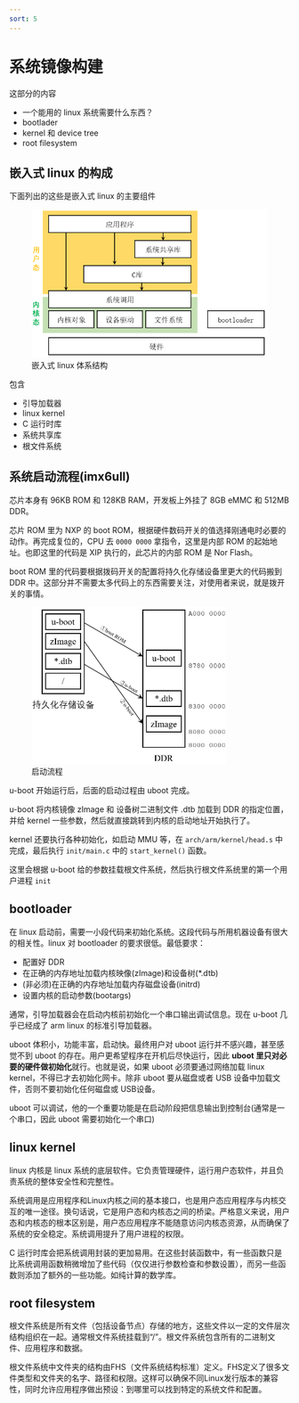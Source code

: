 ```yaml
---
sort: 5
---
```

# 系统镜像构建


这部分的内容
- 一个能用的 linux 系统需要什么东西？
- bootlader 
- kernel 和 device tree
- root filesystem

## 嵌入式 linux 的构成

下面列出的这些是嵌入式 linux 的主要组件

<figure>
    <img src="./images/1.png" width=450>
    <figcaption>嵌入式 linux 体系结构</figcaption>
</figure>

包含
- 引导加载器
- linux kernel
- C 运行时库
- 系统共享库
- 根文件系统

## 系统启动流程(imx6ull)

芯片本身有 96KB ROM 和 128KB RAM，开发板上外挂了 8GB eMMC 和 512MB DDR。

芯片 ROM 里为 NXP 的 boot ROM，根据硬件数码开关的值选择刚通电时必要的动作。再完成复位的，CPU 去 `0000 0000` 拿指令，这里是内部 ROM 的起始地址。也即这里的代码是 XIP 执行的，此芯片的内部 ROM 是 Nor Flash。

boot ROM 里的代码要根据拨码开关的配置将持久化存储设备里更大的代码搬到 DDR 中。这部分并不需要太多代码上的东西需要关注，对使用者来说，就是拨开关的事情。

<figure>
    <img src="./images/2.png" width=350>
    <figcaption>启动流程</figcaption>
</figure>

u-boot 开始运行后，后面的启动过程由 uboot 完成。

u-boot 将内核镜像 zImage 和 设备树二进制文件 .dtb 加载到 DDR 的指定位置，并给 kernel 一些参数，然后就直接跳转到内核的启动地址开始执行了。

kernel 还要执行各种初始化，如启动 MMU 等，在 `arch/arm/kernel/head.s` 中完成，最后执行 `init/main.c` 中的 `start_kernel()` 函数。

这里会根据 u-boot 给的参数挂载根文件系统，然后执行根文件系统里的第一个用户进程 `init`

## bootloader

在 linux 启动前，需要一小段代码来初始化系统。这段代码与所用机器设备有很大的相关性。linux 对 bootloader 的要求很低。最低要求：
- 配置好 DDR
- 在正确的内存地址加载内核映像(zImage)和设备树(*.dtb)
- (非必须)在正确的内存地址加载内存磁盘设备(initrd)
- 设置内核的启动参数(bootargs)

通常，引导加载器会在启动内核前初始化一个串口输出调试信息。现在 u-boot 几乎已经成了 arm linux 的标准引导加载器。

uboot 体积小，功能丰富，启动快。最终用户对 uboot 运行并不感兴趣，甚至感觉不到 uboot 的存在。用户更希望程序在开机后尽快运行，因此 **uboot 里只对必要的硬件做初始化**就行。也就是说，如果 uboot 必须要通过网络加载 linux kernel，不得已才去初始化网卡。除非 uboot 要从磁盘或者 USB 设备中加载文件，否则不要初始化任何磁盘或 USB设备。

uboot 可以调试，他的一个重要功能是在启动阶段把信息输出到控制台(通常是一个串口，因此 uboot 需要初始化一个串口)

## linux kernel

linux 内核是 linux 系统的底层软件。它负责管理硬件，运行用户态软件，并且负责系统的整体安全性和完整性。

系统调用是应用程序和Linux内核之间的基本接口，也是用户态应用程序与内核交互的唯一途径。换句话说，它是用户态和内核态之间的桥梁。严格意义来说，用户态和内核态的根本区别是，用户态应用程序不能随意访问内核态资源，从而确保了系统的安全稳定。系统调用提升了用户进程的权限。

C 运行时库会把系统调用封装的更加易用。在这些封装函数中，有一些函数只是比系统调用函数稍微增加了些代码（仅仅进行参数检查和参数设置），而另一些函数则添加了额外的一些功能。如纯计算的数学库。

## root filesystem

根文件系统是所有文件（包括设备节点）存储的地方，这些文件以一定的文件层次结构组织在一起。通常根文件系统挂载到“/”。根文件系统包含所有的二进制文件、应用程序和数据。

根文件系统中文件夹的结构由FHS（文件系统结构标准）定义。FHS定义了很多文件类型和文件夹的名字、路径和权限。这样可以确保不同Linux发行版本的兼容性，同时允许应用程序做出预设：到哪里可以找到特定的系统文件和配置。

